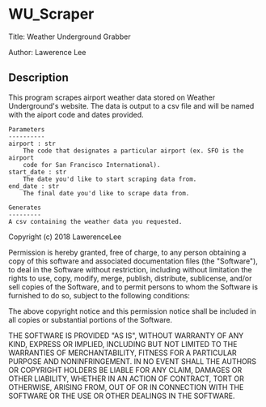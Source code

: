 # WU_Scraper

Title: Weather Underground Grabber

Author: Lawerence Lee

## Description

This program scrapes airport weather data stored on Weather Underground's website. The data is output to a csv file and will 
be named with the aiport code and dates provided.

```
Parameters
----------
airport : str
    The code that designates a particular airport (ex. SFO is the airport
    code for San Francisco International).
start_date : str
    The date you'd like to start scraping data from.
end_date : str
    The final date you'd like to scrape data from.

Generates
---------
A csv containing the weather data you requested.
```

Copyright (c) 2018 LawerenceLee

Permission is hereby granted, free of charge, to any person obtaining a copy
of this software and associated documentation files (the "Software"), to deal
in the Software without restriction, including without limitation the rights
to use, copy, modify, merge, publish, distribute, sublicense, and/or sell
copies of the Software, and to permit persons to whom the Software is
furnished to do so, subject to the following conditions:

The above copyright notice and this permission notice shall be included in all
copies or substantial portions of the Software.

THE SOFTWARE IS PROVIDED "AS IS", WITHOUT WARRANTY OF ANY KIND, EXPRESS OR
IMPLIED, INCLUDING BUT NOT LIMITED TO THE WARRANTIES OF MERCHANTABILITY,
FITNESS FOR A PARTICULAR PURPOSE AND NONINFRINGEMENT. IN NO EVENT SHALL THE
AUTHORS OR COPYRIGHT HOLDERS BE LIABLE FOR ANY CLAIM, DAMAGES OR OTHER
LIABILITY, WHETHER IN AN ACTION OF CONTRACT, TORT OR OTHERWISE, ARISING FROM,
OUT OF OR IN CONNECTION WITH THE SOFTWARE OR THE USE OR OTHER DEALINGS IN THE
SOFTWARE.
